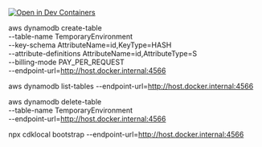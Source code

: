 [![Open in Dev Containers](https://img.shields.io/static/v1?label=Dev%20Containers&message=Open&color=blue&logo=visualstudiocode)](https://vscode.dev/redirect?url=vscode://ms-vscode-remote.remote-containers/cloneInVolume?url=https://github.com/kaito01234/frontend-study)

aws dynamodb create-table \
 --table-name TemporaryEnvironment \
 --key-schema AttributeName=id,KeyType=HASH \
 --attribute-definitions AttributeName=id,AttributeType=S \
 --billing-mode PAY_PER_REQUEST \
 --endpoint-url=http://host.docker.internal:4566

aws dynamodb list-tables --endpoint-url=http://host.docker.internal:4566

aws dynamodb delete-table \
 --table-name TemporaryEnvironment \
 --endpoint-url=http://host.docker.internal:4566

npx cdklocal bootstrap --endpoint-url=http://host.docker.internal:4566
